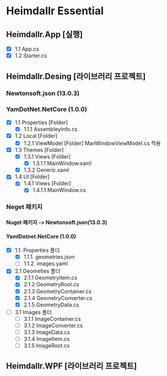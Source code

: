 # Heimdallr Essential

## Heimdallr.App [실행]
- [x] 1.1 App.cs
- [x] 1.2 Starter.cs

## Heimdallr.Desing [라이브러리 프로젝트]
### Newtonsoft.json (13.0.3) 
### YamDotNet.NetCore (1.0.0)
- [x] 1.1 Properties [Folder]
  - [x] 1.1.1 AssembleyInfo.cs
- [x] 1.2 Local [Folder]
  - [x] 1.2.1 ViewModel [Folder] ManWindowViewModel.cs 적용
- [x] 1.3 Themes [Folder]
  - [x] 1.3.1 Views [Folder]
    - [x] 1.3.1.1 MainWindow.xaml
  - [x] 1.3.2 Generic.xaml
- [x] 1.4 UI [Folder]
  - [x] 1.4.1 Views [Folder]
    - [x] 1.4.1.1 MainWindow.cs  
### Neget 패키지
  #### Nuget 패키지 -> Newtonsoft.json(13.0.3)
  #### YamlDotnet.NetCore (1.0.0)
- [x] 1.1. Properties 폴더
    - [x] 1.1.1. geometries.json
    - [ ] 1.1.2. images.yaml
- [x] 2.1 Geometies 폴더
    - [x] 2.1.1 GeometryItem.cs
    - [x] 2.1.2 GeometryRoot.cs
    - [x] 2.1.3 GeometryContainer.cs
    - [x] 2.1.4 GeometryConverter.cs
    - [x] 2.1.5 GeometryData.cs
- [ ] 3.1 Images 폴더
    - [ ] 3.1.1 ImageContainer.cs
    - [ ] 3.1.2 ImageConverter.cs
    - [ ] 3.1.3 ImageData.cs
    - [ ] 3.1.4 ImageItem.cs
    - [ ] 3.1.5 ImageRoot.cs

## Heimdallr.WPF [라이브러리 프로젝트]

